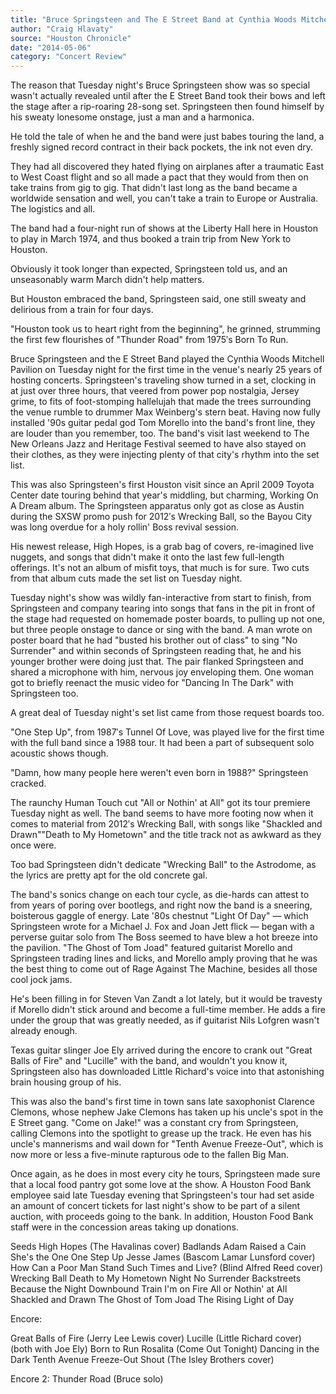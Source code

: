 ```yaml
---
title: "Bruce Springsteen and The E Street Band at Cynthia Woods Mitchell Pavilion"
author: "Craig Hlavaty"
source: "Houston Chronicle"
date: "2014-05-06"
category: "Concert Review"
---
```


The reason that Tuesday night's Bruce Springsteen show was so special wasn't actually revealed until after the E Street Band took their bows and left the stage after a rip-roaring 28-song set. Springsteen then found himself by his sweaty lonesome onstage, just a man and a harmonica.

He told the tale of when he and the band were just babes touring the land, a freshly signed record contract in their back pockets, the ink not even dry.

They had all discovered they hated flying on airplanes after a traumatic East to West Coast flight and so all made a pact that they would from then on take trains from gig to gig. That didn't last long as the band became a worldwide sensation and well, you can't take a train to Europe or Australia. The logistics and all.

The band had a four-night run of shows at the Liberty Hall here in Houston to play in March 1974, and thus booked a train trip from New York to Houston.

Obviously it took longer than expected, Springsteen told us, and an unseasonably warm March didn't help matters.

But Houston embraced the band, Springsteen said, one still sweaty and delirious from a train for four days.

"Houston took us to heart right from the beginning", he grinned, strumming the first few flourishes of "Thunder Road" from 1975′s Born To Run.

Bruce Springsteen and the E Street Band played the Cynthia Woods Mitchell Pavilion on Tuesday night for the first time in the venue's nearly 25 years of hosting concerts. Springsteen's traveling show turned in a set, clocking in at just over three hours, that veered from power pop nostalgia, Jersey grime, to fits of foot-stomping hallelujah that made the trees surrounding the venue rumble to drummer Max Weinberg's stern beat. Having now fully installed '90s guitar pedal god Tom Morello into the band's front line, they are louder than you remember, too. The band's visit last weekend to The New Orleans Jazz and Heritage Festival seemed to have also stayed on their clothes, as they were injecting plenty of that city's rhythm into the set list.

This was also Springsteen's first Houston visit since an April 2009 Toyota Center date touring behind that year's middling, but charming, Working On A Dream album. The Springsteen apparatus only got as close as Austin during the SXSW promo push for 2012′s Wrecking Ball, so the Bayou City was long overdue for a holy rollin' Boss revival session.

His newest release, High Hopes, is a grab bag of covers, re-imagined live nuggets, and songs that didn't make it onto the last few full-length offerings. It's not an album of misfit toys, that much is for sure. Two cuts from that album cuts made the set list on Tuesday night.

Tuesday night's show was wildly fan-interactive from start to finish, from Springsteen and company tearing into songs that fans in the pit in front of the stage had requested on homemade poster boards, to pulling up not one, but three people onstage to dance or sing with the band. A man wrote on poster board that he had "busted his brother out of class" to sing "No Surrender" and within seconds of Springsteen reading that, he and his younger brother were doing just that. The pair flanked Springsteen and shared a microphone with him, nervous joy enveloping them. One woman got to briefly reenact the music video for "Dancing In The Dark" with Springsteen too.

A great deal of Tuesday night's set list came from those request boards too.

"One Step Up", from 1987′s Tunnel Of Love, was played live for the first time with the full band since a 1988 tour. It had been a part of subsequent solo acoustic shows though.

"Damn, how many people here weren't even born in 1988?" Springsteen cracked.

The raunchy Human Touch cut "All or Nothin' at All" got its tour premiere Tuesday night as well. The band seems to have more footing now when it comes to material from 2012′s Wrecking Ball, with songs like "Shackled and Drawn""Death to My Hometown" and the title track not as awkward as they once were.

Too bad Springsteen didn't dedicate "Wrecking Ball" to the Astrodome, as the lyrics are pretty apt for the old concrete gal.

The band's sonics change on each tour cycle, as die-hards can attest to from years of poring over bootlegs, and right now the band is a sneering, boisterous gaggle of energy. Late '80s chestnut "Light Of Day" — which Springsteen wrote for a Michael J. Fox and Joan Jett flick — began with a perverse guitar solo from The Boss seemed to have blew a hot breeze into the pavilion. "The Ghost of Tom Joad" featured guitarist Morello and Springsteen trading lines and licks, and Morello amply proving that he was the best thing to come out of Rage Against The Machine, besides all those cool jock jams.

He's been filling in for Steven Van Zandt a lot lately, but it would be travesty if Morello didn't stick around and become a full-time member. He adds a fire under the group that was greatly needed, as if guitarist Nils Lofgren wasn't already enough.

Texas guitar slinger Joe Ely arrived during the encore to crank out "Great Balls of Fire" and "Lucille" with the band, and wouldn't you know it, Springsteen also has downloaded Little Richard's voice into that astonishing brain housing group of his.

This was also the band's first time in town sans late saxophonist Clarence Clemons, whose nephew Jake Clemons has taken up his uncle's spot in the E Street gang. "Come on Jake!" was a constant cry from Springsteen, calling Clemons into the spotlight to grease up the track. He even has his uncle's mannerisms and wail down for "Tenth Avenue Freeze-Out", which is now more or less a five-minute rapturous ode to the fallen Big Man.

Once again, as he does in most every city he tours, Springsteen made sure that a local food pantry got some love at the show. A Houston Food Bank employee said late Tuesday evening that Springsteen's tour had set aside an amount of concert tickets for last night's show to be part of a silent auction, with proceeds going to the bank. In addition, Houston Food Bank staff were in the concession areas taking up donations.

Seeds High Hopes (The Havalinas cover) Badlands Adam Raised a Cain She's the One One Step Up Jesse James (Bascom Lamar Lunsford cover) How Can a Poor Man Stand Such Times and Live? (Blind Alfred Reed cover) Wrecking Ball Death to My Hometown Night No Surrender Backstreets Because the Night Downbound Train I'm on Fire All or Nothin' at All Shackled and Drawn The Ghost of Tom Joad The Rising Light of Day

Encore:

Great Balls of Fire (Jerry Lee Lewis cover) Lucille (Little Richard cover) (both with Joe Ely) Born to Run Rosalita (Come Out Tonight) Dancing in the Dark Tenth Avenue Freeze-Out Shout (The Isley Brothers cover)

Encore 2: Thunder Road (Bruce solo)
